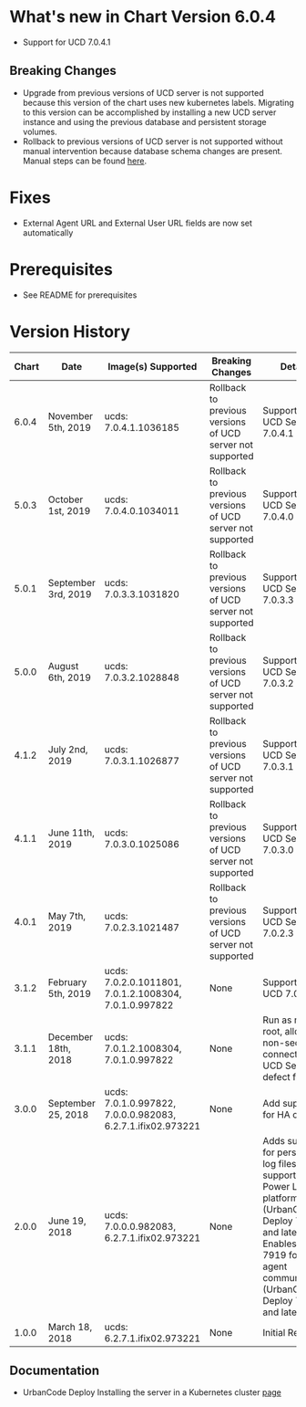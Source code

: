 # What's new in Chart Version 6.0.4

* Support for UCD 7.0.4.1

## Breaking Changes
* Upgrade from previous versions of UCD server is not supported because this version of the chart uses new kubernetes labels.  Migrating to this version can be accomplished by installing a new UCD server instance and using the previous database and persistent storage volumes.
* Rollback to previous versions of UCD server is not supported without manual intervention because database schema changes are present.  Manual steps can be found [here](https://developer.ibm.com/urbancode/docs/running-urbancode-deploy-container-kubernetes/#upgrading-ucd-chart).

# Fixes
* External Agent URL and External User URL fields are now set automatically

# Prerequisites
* See README for prerequisites

# Version History

| Chart | Date | Image(s) Supported | Breaking Changes | Details |
| ----- | ---- | ------------------ | ---------------- | ------- |
| 6.0.4 | November 5th, 2019 | ucds: 7.0.4.1.1036185 | Rollback to previous versions of UCD server not supported | Support for UCD Server 7.0.4.1 |
| 5.0.3 | October 1st, 2019 | ucds: 7.0.4.0.1034011 | Rollback to previous versions of UCD server not supported | Support for UCD Server 7.0.4.0 |
| 5.0.1 | September 3rd, 2019 | ucds: 7.0.3.3.1031820 | Rollback to previous versions of UCD server not supported | Support for UCD Server 7.0.3.3 |
| 5.0.0 | August 6th, 2019 | ucds: 7.0.3.2.1028848 | Rollback to previous versions of UCD server not supported | Support for UCD Server 7.0.3.2 |
| 4.1.2 | July 2nd, 2019 | ucds: 7.0.3.1.1026877 | Rollback to previous versions of UCD server not supported | Support for UCD Server 7.0.3.1 |
| 4.1.1 | June 11th, 2019 | ucds: 7.0.3.0.1025086 | Rollback to previous versions of UCD server not supported | Support for UCD Server 7.0.3.0 |
| 4.0.1 | May 7th, 2019 | ucds: 7.0.2.3.1021487 | Rollback to previous versions of UCD server not supported | Support for UCD Server 7.0.2.3 |
| 3.1.2 | February 5th, 2019 | ucds: 7.0.2.0.1011801, 7.0.1.2.1008304, 7.0.1.0.997822 | None | Support for UCD 7.0.2.0 |
| 3.1.1 | December 18th, 2018 | ucds: 7.0.1.2.1008304, 7.0.1.0.997822 | None | Run as non-root, allow non-secure connections to UCD Server, defect fixes |
| 3.0.0 | September 25, 2018 | ucds: 7.0.1.0.997822, 7.0.0.0.982083, 6.2.7.1.ifix02.973221 | None | Add support for HA clusters |
| 2.0.0 | June 19, 2018| ucds: 7.0.0.0.982083, 6.2.7.1.ifix02.973221 | None | Adds support for persisting log files, Adds support for Power LE platforms (UrbanCode Deploy 7.0.0.0 and later), Enables port 7919 for web agent communication (UrbanCode Deploy 7.0.0.0 and later)   |
| 1.0.0 | March 18, 2018| ucds: 6.2.7.1.ifix02.973221 | None | Initial Release  |

## Documentation

-   UrbanCode Deploy Installing the server in a Kubernetes cluster [page](https://www.ibm.com/support/knowledgecenter/en/SS4GSP_7.0.4/com.ibm.udeploy.install.doc/topics/docker_cloud_over.html)
